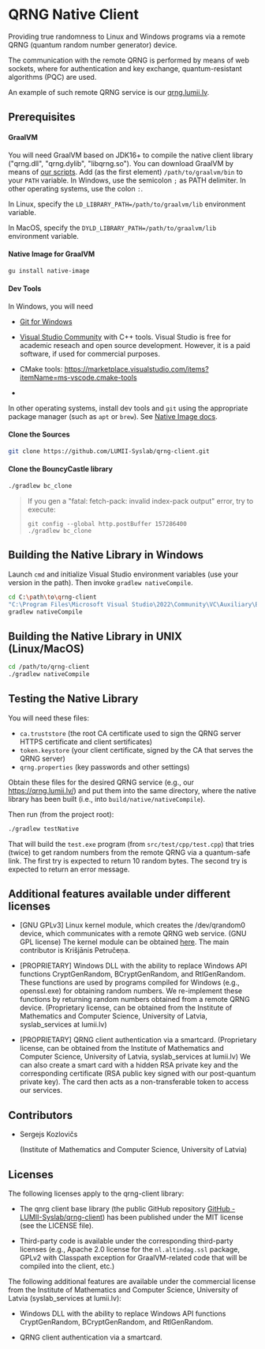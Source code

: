 # QRNG Native Client

Providing true randomness to Linux and Windows programs via a remote QRNG (quantum random number generator) device.

The communication with the remote QRNG is performed by means of web sockets, where for authentication and key exchange, quantum-resistant algorithms (PQC) are used.

An example of such remote QRNG service is our [qrng.lumii.lv](https://qrng.lumii.lv).

## Prerequisites

#### GraalVM

You will need GraalVM based on JDK16+ to compile the native client library ("qrng.dll", "qrng.dylib", "libqrng.so"). You can download GraalVM by means of [our scripts](https://github.com/sergejskozlovics/get_sdk). Add (as the first element) `/path/to/graalvm/bin` to your `PATH` variable. In Windows, use the semicolon `;` as PATH delimiter. In other operating systems, use the colon `:`.

In Linux, specify the `LD_LIBRARY_PATH=/path/to/graalvm/lib` environment variable.

In MacOS, specify the `DYLD_LIBRARY_PATH=/path/to/graalvm/lib` environment variable.

#### Native Image for GraalVM

```bash
gu install native-image
```

#### Dev Tools

In Windows, you will need

* [Git for Windows](https://gitforwindows.org/)

* [Visual Studio Community](https://visualstudio.microsoft.com/free-developer-offers/) with C++ tools.
  Visual Studio is free for academic reseach and open source development. However, it is a paid software, if used for commercial purposes.

* CMake tools: https://marketplace.visualstudio.com/items?itemName=ms-vscode.cmake-tools

* 

In other operating systems, install dev tools and `git` using the appropriate package manager (such as `apt` or `brew`). See [Native Image docs](https://www.graalvm.org/22.1/reference-manual/native-image/).

#### Clone the Sources

```bash
git clone https://github.com/LUMII-Syslab/qrng-client.git
```

#### Clone the BouncyCastle library

```bash
./gradlew bc_clone
```

> If you gen a "fatal: fetch-pack: invalid index-pack output" error, try to execute:
>
> ```
> git config --global http.postBuffer 157286400
> ./gradlew bc_clone

## Building the Native Library in Windows

Launch `cmd` and initialize Visual Studio environment variables (use your version in the path). Then invoke `gradlew nativeCompile`.

```bash
cd C:\path\to\qrng-client
"C:\Program Files\Microsoft Visual Studio\2022\Community\VC\Auxiliary\Build\vcvarsall.bat" x64
gradlew nativeCompile
```

## Building the Native Library in UNIX (Linux/MacOS)

```bash
cd /path/to/qrng-client
./gradlew nativeCompile
```

## Testing the Native Library

You will need these files:

- `ca.truststore` (the root CA certificate used to sign the QRNG server HTTPS certificate and client sertificates)
- `token.keystore` (your client certificate, signed by the CA that serves the QRNG server)
- `qrng.properties` (key passwords and other settings)

Obtain these files for the desired QRNG service (e.g., our https://qrng.lumii.lv/) and put them into the same directory, where the native library has been built (i.e., into `build/native/nativeCompile`). 

Then run (from the project root):

```bash
./gradlew testNative
```

That will build the `test.exe` program (from `src/test/cpp/test.cpp`) that tries (twice) to get random numbers from the remote QRNG via a quantum-safe link. The first try is expected to return 10 random bytes. The second try is expected to return an error message.

## Additional features available under different licenses

* [GNU GPLv3] Linux kernel module, which creates the /dev/qrandom0 device, which communicates with a remote QRNG web service. (GNU GPL license)
  The kernel module can be obtained [here](https://github.com/LUMII-Syslab/qrng-dev-qrandom). 
  The main contributor is Krišjānis Petručeņa.

* [PROPRIETARY] Windows DLL with the ability to replace Windows API functions CryptGenRandom, BCryptGenRandom, and RtlGenRandom. These functions are used by programs compiled for Windows (e.g., openssl.exe) for obtaining random numbers. We re-implement these functions by returning random numbers obtained from a remote QRNG device. (Proprietary license, can be obtained from the Institute of Mathematics and Computer Science, University of Latvia, syslab_services at lumii.lv)

* [PROPRIETARY] QRNG client authentication via a smartcard. (Proprietary license, can be obtained from the Institute of Mathematics and Computer Science, University of Latvia, syslab_services at lumii.lv)
  We can also create a smart card with a hidden RSA private key and the corresponding certificate (RSA public key signed with our post-quantum private key). The card then acts as a non-transferable token to access our services.

## Contributors

* Sergejs Kozlovičs
  
  (Institute of Mathematics and Computer Science, University of Latvia)

## Licenses

The following licenses apply to the qrng-client library:

* The qnrg client base library (the public GitHub repository [GitHub - LUMII-Syslab/qrng-client](https://github.com/LUMII-Syslab/qrng-client)) has been published under the MIT license (see the LICENSE file).

* Third-party code is available under the corresponding third-party licenses (e.g., Apache 2.0 license for the `nl.altindag.ssl` package, GPLv2 with Classpath exception for GraalVM-related code that will be compiled into the client, etc.)

The following additional features are available under the commercial license from the Institute of Mathematics and Computer Science, University of Latvia (syslab_services at lumii.lv):

* Windows DLL with the ability to replace Windows API functions CryptGenRandom, BCryptGenRandom, and RtlGenRandom.

* QRNG client authentication via a smartcard.
